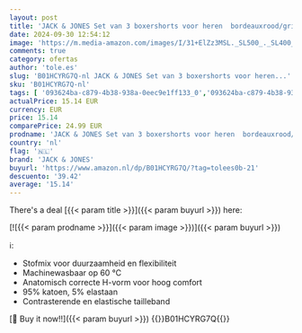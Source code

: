 ```yaml
---
layout: post
title: 'JACK & JONES Set van 3 boxershorts voor heren  bordeauxrood/grijs  L'
date: 2024-09-30 12:54:12
image: 'https://m.media-amazon.com/images/I/31+ElZz3MSL._SL500_._SL400_.jpg'
comments: true
category: ofertas
author: 'tole.es'
slug: 'B01HCYRG7Q-nl JACK & JONES Set van 3 boxershorts voor heren...'
sku: 'B01HCYRG7Q-nl'
tags: [ '093624ba-c879-4b38-938a-0eec9e1ff133_0','093624ba-c879-4b38-938a-0eec9e1ff133_5101','Arborist Merchandising Root','Boxershorts heren','Herenkleding','Herenmode','Kleding, schoenen & sieraden','Kleding, schoenen en sieraden','Ondergoed','Ondergoed heren','Self Service','Special Features Stores','jack & jones','🇳🇱', ]
actualPrice: 15.14 EUR
currency: EUR
price: 15.14
comparePrice: 24.99 EUR
prodname: 'JACK & JONES Set van 3 boxershorts voor heren  bordeauxrood/grijs  L'
country: 'nl'
flag: '🇳🇱'
brand: 'JACK & JONES'
buyurl: 'https://www.amazon.nl/dp/B01HCYRG7Q/?tag=tolees0b-21'
descuento: '39.42'
average: '15.14'
---
```


There's a deal [{{< param title >}}]({{< param buyurl >}})  here:

[![{{< param prodname >}}]({{< param image >}})]({{< param buyurl >}})

ℹ️:

- Stofmix voor duurzaamheid en flexibiliteit
- Machinewasbaar op 60 °C
- Anatomisch correcte H-vorm voor hoog comfort
- 95% katoen, 5% elastaan
- Contrasterende en elastische tailleband

[🛒 Buy it now!!]({{< param buyurl >}})
{{<world>}}B01HCYRG7Q{{</world>}}
